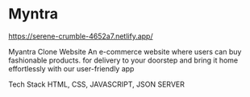 # Myntra

https://serene-crumble-4652a7.netlify.app/

Myantra Clone Website
An e-commerce website where users can buy fashionable products. for delivery to your doorstep and bring it home effortlessly with our user-friendly app

Tech Stack
HTML, CSS, JAVASCRIPT, JSON SERVER
